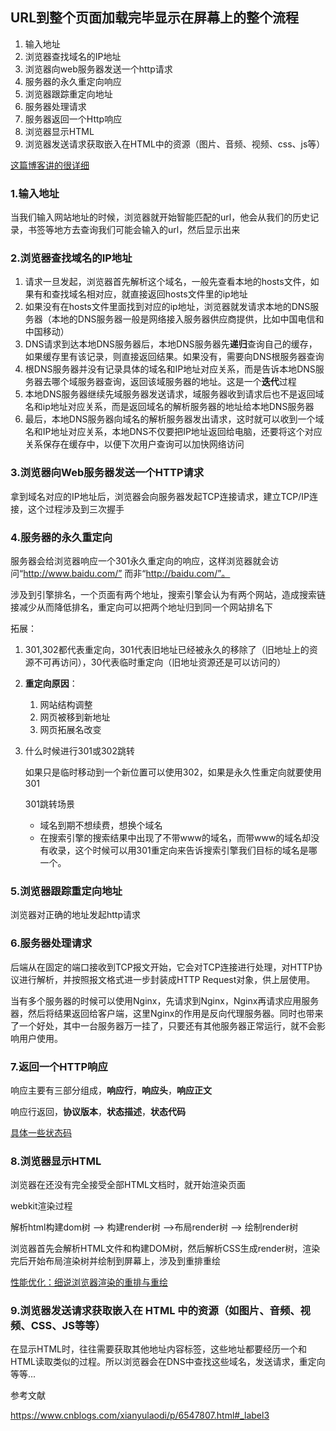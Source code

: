 ## URL到整个页面加载完毕显示在屏幕上的整个流程

1. 输入地址
2. 浏览器查找域名的IP地址
3. 浏览器向web服务器发送一个http请求
4. 服务器的永久重定向响应
5. 浏览器跟踪重定向地址
6. 服务器处理请求
7. 服务器返回一个Http响应
8. 浏览器显示HTML
9. 浏览器发送请求获取嵌入在HTML中的资源（图片、音频、视频、css、js等）

[这篇博客讲的很详细](https://www.cnblogs.com/xianyulaodi/p/6547807.html#_label3)

### 1.输入地址

当我们输入网站地址的时候，浏览器就开始智能匹配的url，他会从我们的历史记录，书签等地方去查询我们可能会输入的url，然后显示出来

### 2.浏览器查找域名的IP地址

1. 请求一旦发起，浏览器首先解析这个域名，一般先查看本地的hosts文件，如果有和查找域名相对应，就直接返回hosts文件里的ip地址
2. 如果没有在hosts文件里面找到对应的ip地址，浏览器就发请求本地的DNS服务器（本地的DNS服务器一般是网络接入服务器供应商提供，比如中国电信和中国移动）
3. DNS请求到达本地DNS服务器后，本地DNS服务器先**递归**查询自己的缓存，如果缓存里有该记录，则直接返回结果。如果没有，需要向DNS根服务器查询
4. 根DNS服务器并没有记录具体的域名和IP地址对应关系，而是告诉本地DNS服务器去哪个域服务器查询，返回该域服务器的地址。这是一个**迭代**过程
5. 本地DNS服务器继续先域服务器发送请求，域服务器收到请求后也不是返回域名和ip地址对应关系，而是返回域名的解析服务器的地址给本地DNS服务器
6. 最后，本地DNS服务器向域名的解析服务器发出请求，这时就可以收到一个域名和IP地址对应关系，本地DNS不仅要把IP地址返回给电脑，还要将这个对应关系保存在缓存中，以便下次用户查询可以加快网络访问

### 3.浏览器向Web服务器发送一个HTTP请求

拿到域名对应的IP地址后，浏览器会向服务器发起TCP连接请求，建立TCP/IP连接，这个过程涉及到三次握手

### 4.服务器的永久重定向

服务器会给浏览器响应一个301永久重定向的响应，这样浏览器就会访问“http://www.baidu.com/” 而非“http://baidu.com/”。

涉及到引擎排名，一个页面有两个地址，搜索引擎会认为有两个网站，造成搜索链接减少从而降低排名，重定向可以把两个地址归到同一个网站排名下

拓展：

1. 301,302都代表重定向，301代表旧地址已经被永久的移除了（旧地址上的资源不可再访问），30代表临时重定向（旧地址资源还是可以访问的）

2. **重定向原因**：

   1. 网站结构调整
   2. 网页被移到新地址
   3. 网页拓展名改变

3. 什么时候进行301或302跳转

   如果只是临时移动到一个新位置可以使用302，如果是永久性重定向就要使用301

   301跳转场景

   - 域名到期不想续费，想换个域名
   - 在搜索引擎的搜索结果中出现了不带www的域名，而带www的域名却没有收录，这个时候可以用301重定向来告诉搜索引擎我们目标的域名是哪一个。

### 5.浏览器跟踪重定向地址

浏览器对正确的地址发起http请求

### 6.服务器处理请求

后端从在固定的端口接收到TCP报文开始，它会对TCP连接进行处理，对HTTP协议进行解析，并按照报文格式进一步封装成HTTP Request对象，供上层使用。

当有多个服务器的时候可以使用Nginx，先请求到Nginx，Nginx再请求应用服务器，然后将结果返回给客户端，这里Nginx的作用是反向代理服务器。同时也带来了一个好处，其中一台服务器万一挂了，只要还有其他服务器正常运行，就不会影响用户使用。

### 7.返回一个HTTP响应

响应主要有三部分组成，**响应行**，**响应头**，**响应正文**

响应行返回，**协议版本**，**状态描述**，**状态代码**

[具体一些状态码](https://blog.csdn.net/liuarmyliu/article/details/107592731)

### 8.浏览器显示HTML

浏览器在还没有完全接受全部HTML文档时，就开始渲染页面

webkit渲染过程

解析html构建dom树 —> 构建render树 —>布局render树 —> 绘制render树

浏览器首先会解析HTML文件和构建DOM树，然后解析CSS生成render树，渲染完后开始布局渲染树并绘制到屏幕上，涉及到重排重绘

[性能优化：细说浏览器渲染的重排与重绘](https://blog.csdn.net/liuarmyliu/article/details/107402092)

### 9.浏览器发送请求获取嵌入在 HTML 中的资源（如图片、音频、视频、CSS、JS等等）

在显示HTML时，往往需要获取其他地址内容标签，这些地址都要经历一个和HTML读取类似的过程。所以浏览器会在DNS中查找这些域名，发送请求，重定向等等...



参考文献

https://www.cnblogs.com/xianyulaodi/p/6547807.html#_label3